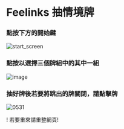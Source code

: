 # Feelinks 抽情境牌
### 點按下方的開始鍵
![start_screen](https://user-images.githubusercontent.com/80530958/171156627-5346dbf3-9984-4a0f-92c5-93cfd5346e70.png)

### 點按以選擇三個牌組中的其中一組
![image](https://user-images.githubusercontent.com/80530958/171156822-b32ad36a-1055-4984-bc62-4f59d2eb9156.png)

### 抽好牌後若要將跳出的牌關閉，請點擊牌
![0531](https://user-images.githubusercontent.com/80530958/171158263-65c90e98-4d93-4403-9eab-b52aaec03fe6.png)

! 若要重來請重整網頁!
